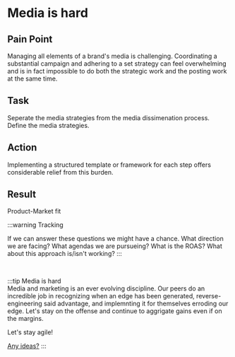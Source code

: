 # Media is hard

## Pain Point
Managing all elements of a brand's media is challenging. Coordinating a substantial campaign and adhering to a set strategy can feel overwhelming and is in fact impossible to do both the strategic work and the posting work at the same time. 

## Task
Seperate the media strategies from the media dissimenation process. Define the media strategies.  

## Action
Implementing a structured template or framework for each step offers considerable relief from this burden.





## Result

Product-Market fit

:::warning Tracking 

If we can answer these questions we might have a chance. What direction we are facing? What agendas we are pursueing? What is the ROAS? What about this approach is/isn't working? 
:::

<br>

:::tip Media is hard  
Media and marketing is an ever evolving discipline. Our peers do an incredible job in recognizing when an edge has been generated, reverse-engineering said advantage, and implemnting it for themselves erroding our edge. Let's stay on  the offense and continue to aggrigate gains even if on the margins.  

Let's stay agile! 

[Any ideas?](./../contact.md)
:::

